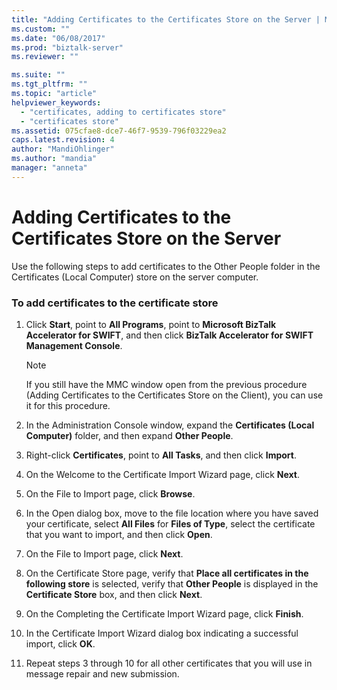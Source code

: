```yaml
---
title: "Adding Certificates to the Certificates Store on the Server | Microsoft Docs"
ms.custom: ""
ms.date: "06/08/2017"
ms.prod: "biztalk-server"
ms.reviewer: ""

ms.suite: ""
ms.tgt_pltfrm: ""
ms.topic: "article"
helpviewer_keywords: 
  - "certificates, adding to certificates store"
  - "certificates store"
ms.assetid: 075cfae8-dce7-46f7-9539-796f03229ea2
caps.latest.revision: 4
author: "MandiOhlinger"
ms.author: "mandia"
manager: "anneta"
---
```

# Adding Certificates to the Certificates Store on the Server
Use the following steps to add certificates to the Other People folder in the Certificates (Local Computer) store on the server computer.  
  
### To add certificates to the certificate store  
  
1.  Click **Start**, point to **All Programs**, point to **Microsoft BizTalk Accelerator for SWIFT**, and then click **BizTalk Accelerator for SWIFT Management Console**.  
  
    > [!NOTE]
    >  If you still have the MMC window open from the previous procedure (Adding Certificates to the Certificates Store on the Client), you can use it for this procedure.  
  
2.  In the Administration Console window, expand the **Certificates (Local Computer)** folder, and then expand **Other People**.  
  
3.  Right-click **Certificates**, point to **All Tasks**, and then click **Import**.  
  
4.  On the Welcome to the Certificate Import Wizard page, click **Next**.  
  
5.  On the File to Import page, click **Browse**.  
  
6.  In the Open dialog box, move to the file location where you have saved your certificate, select **All Files** for **Files of Type**, select the certificate that you want to import, and then click **Open**.  
  
7.  On the File to Import page, click **Next**.  
  
8.  On the Certificate Store page, verify that **Place all certificates in the following store** is selected, verify that **Other People** is displayed in the **Certificate Store** box, and then click **Next**.  
  
9. On the Completing the Certificate Import Wizard page, click **Finish**.  
  
10. In the Certificate Import Wizard dialog box indicating a successful import, click **OK**.  
  
11. Repeat steps 3 through 10 for all other certificates that you will use in message repair and new submission.